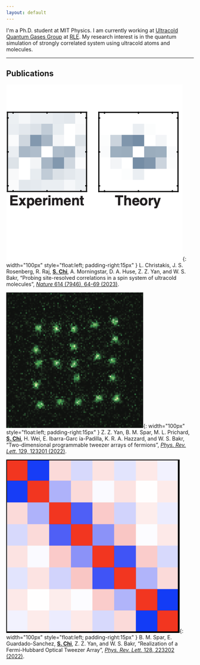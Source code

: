 ```yaml
---
layout: default
---
```

I'm a Ph.D. student at MIT Physics. I am currently working at [Ultracold Quantum Gases Group](https://www.rle.mit.edu/quantumgas/) at [RLE](https://www.rle.mit.edu). My research interest is in the quantum simulation of strongly correlated system using ultracold atoms and molecules.

---

## Publications

![img3](assets/img/mol_corr.png){: width="100px" style="float:left; padding-right:15px" } L. Christakis, J. S. Rosenberg, R. Raj, **<u>S. Chi</u>**, A. Morningstar, D. A. Huse, Z. Z. Yan, and W. S. Bakr, “Probing site-resolved correlations in a spin system of ultracold molecules”, [_Nature_ 614 (7946), 64-69 (2023)](https://www.nature.com/articles/s41586-022-05558-4).

![img3](assets/img/twod_array.png){: width="100px" style="float:left; padding-right:15px" } Z. Z. Yan, B. M. Spar, M. L. Prichard, **<u>S. Chi</u>**, H. Wei, E. Ibarra-Garc ́ıa-Padilla, K. R. A. Hazzard, and W. S. Bakr, “Two-dimensional programmable tweezer arrays of fermions”, [_Phys. Rev. Lett._ 129, 123201 (2022)](https://journals.aps.org/prl/abstract/10.1103/PhysRevLett.129.123201).

![img3](assets/img/tweezer_corr.png){: width="100px" style="float:left; padding-right:15px" } B. M. Spar, E. Guardado-Sanchez, **<u>S. Chi</u>**, Z. Z. Yan, and W. S. Bakr, “Realization of a Fermi-Hubbard Optical Tweezer Array”, [_Phys. Rev. Lett._ 128, 223202 (2022)](https://journals.aps.org/prl/abstract/10.1103/PhysRevLett.128.223202).